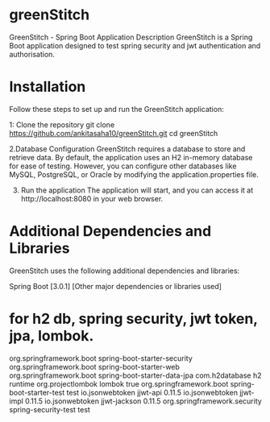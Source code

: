 # greenStitch 
GreenStitch - Spring Boot Application
Description
GreenStitch is a Spring Boot application designed to test spring security and jwt authentication and authorisation. 

# Installation
Follow these steps to set up and run the GreenStitch application:

1: Clone the repository
git clone https://github.com/ankitasaha10/greenStitch.git
cd greenStitch

2.Database Configuration
GreenStitch requires a database to store and retrieve data. By default, the application uses 
an H2 in-memory database for ease of testing. However, you can configure other databases like 
MySQL, PostgreSQL, or Oracle by modifying the application.properties file.

3. Run the application
   The application will start, and you can access it at http://localhost:8080 in your web browser.

# Additional Dependencies and Libraries
GreenStitch uses the following additional dependencies and libraries:

Spring Boot [3.0.1]
[Other major dependencies or libraries used] 
# for h2 db, spring security, jwt token, jpa, lombok.
<dependency>
			<groupId>org.springframework.boot</groupId>
			<artifactId>spring-boot-starter-security</artifactId>
		</dependency>
		<dependency>
			<groupId>org.springframework.boot</groupId>
			<artifactId>spring-boot-starter-web</artifactId>
		</dependency>
		<dependency>
			<groupId>org.springframework.boot</groupId>
			<artifactId>spring-boot-starter-data-jpa</artifactId>
		</dependency>
		<dependency>
			<groupId>com.h2database</groupId>
			<artifactId>h2</artifactId>
			<scope>runtime</scope>
		</dependency>
		<dependency>
			<groupId>org.projectlombok</groupId>
			<artifactId>lombok</artifactId>
			<optional>true</optional>
		</dependency>
		<dependency>
			<groupId>org.springframework.boot</groupId>
			<artifactId>spring-boot-starter-test</artifactId>
			<scope>test</scope>
		</dependency>
		<dependency>
			<groupId>io.jsonwebtoken</groupId>
			<artifactId>jjwt-api</artifactId>
			<version>0.11.5</version>
		</dependency>
		<dependency>
			<groupId>io.jsonwebtoken</groupId>
			<artifactId>jjwt-impl</artifactId>
			<version>0.11.5</version>
		</dependency>
		<dependency>
			<groupId>io.jsonwebtoken</groupId>
			<artifactId>jjwt-jackson</artifactId>
			<version>0.11.5</version>
		</dependency>
		<dependency>
			<groupId>org.springframework.security</groupId>
			<artifactId>spring-security-test</artifactId>
			<scope>test</scope>
		</dependency>

